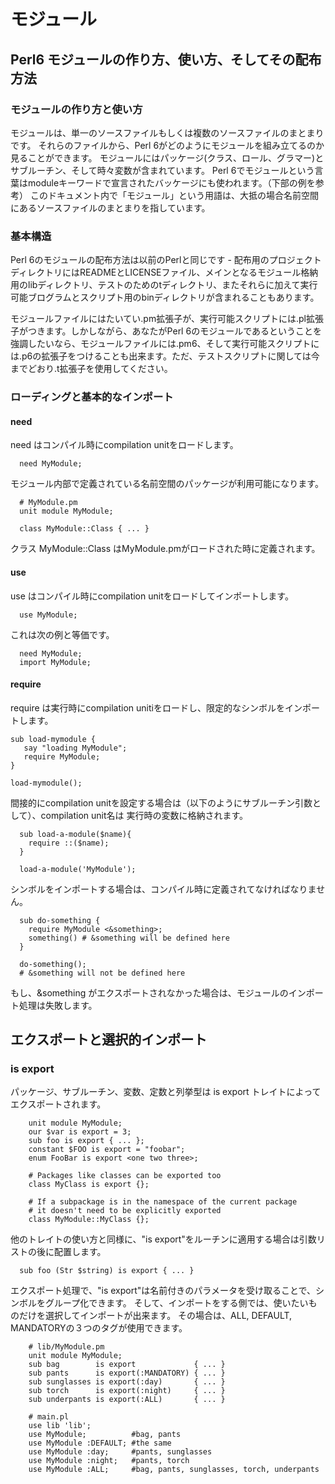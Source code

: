 # モジュール

## Perl6 モジュールの作り方、使い方、そしてその配布方法

### モジュールの作り方と使い方

モジュールは、単一のソースファイルもしくは複数のソースファイルのまとまりです。
それらのファイルから、Perl 6がどのようにモジュールを組み立てるのか見ることができます。
モジュールにはパッケージ(クラス、ロール、グラマー)とサブルーチン、そして時々変数が含まれています。
Perl 6でモジュールという言葉はmoduleキーワードで宣言されたバッケージにも使われます。（下部の例を参考）
このドキュメント内で「モジュール」という用語は、大抵の場合名前空間にあるソースファイルのまとまりを指しています。

### 基本構造

Perl 6のモジュールの配布方法は以前のPerlと同じです - 配布用のプロジェクトディレクトリにはREADMEとLICENSEファイル、メインとなるモジュール格納用のlibディレクトリ、テストのためのtディレクトリ、またそれらに加えて実行可能ブログラムとスクリプト用のbinディレクトリが含まれることもあります。

モジュールファイルにはたいてい.pm拡張子が、実行可能スクリプトには.pl拡張子がつきます。しかしながら、あなたがPerl 6のモジュールであるということを強調したいなら、モジュールファイルには.pm6、そして実行可能スクリプトには.p6の拡張子をつけることも出来ます。ただ、テストスクリプトに関しては今までどおり.t拡張子を使用してください。

### ローディングと基本的なインポート

#### need

need はコンパイル時にcompilation unitをロードします。

```
  need MyModule;
```

モジュール内部で定義されている名前空間のパッケージが利用可能になります。

```
  # MyModule.pm
  unit module MyModule;

  class MyModule::Class { ... }
```

クラス MyModule::Class はMyModule.pmがロードされた時に定義されます。

#### use

use はコンパイル時にcompilation unitをロードしてインポートします。

```
  use MyModule;
```

これは次の例と等価です。

```
  need MyModule;
  import MyModule;
```

#### require

require は実行時にcompilation unitiをロードし、限定的なシンボルをインポートします。

```
sub load-mymodule {
   say "loading MyModule";
   require MyModule;
}

load-mymodule();
```

間接的にcompilation unitを設定する場合は（以下のようにサブルーチン引数として）、compilation unit名は
実行時の変数に格納されます。

```
  sub load-a-module($name){
    require ::($name);
  }

  load-a-module('MyModule');
```
シンボルをインポートする場合は、コンパイル時に定義されてなければなりません。

```
  sub do-something {
    require MyModule <&something>;
    something() # &something will be defined here
  }

  do-something();
  # &something will not be defined here
```

もし、&something がエクスポートされなかった場合は、モジュールのインポート処理は失敗します。

## エクスポートと選択的インポート

### is export

パッケージ、サブルーチン、変数、定数と列挙型は is export トレイトによってエクスポートされます。


```
    unit module MyModule;
    our $var is export = 3;
    sub foo is export { ... };
    constant $FOO is export = "foobar";
    enum FooBar is export <one two three>;

    # Packages like classes can be exported too
    class MyClass is export {};

    # If a subpackage is in the namespace of the current package
    # it doesn't need to be explicitly exported
    class MyModule::MyClass {};
```

他のトレイトの使い方と同様に、"is export"をルーチンに適用する場合は引数リストの後に配置します。


```
  sub foo (Str $string) is export { ... }
```

エクスポート処理で、"is export"は名前付きのパラメータを受け取ることで、シンボルをグループ化できます。
そして、インポートをする側では、使いたいものだけを選択してインポートが出来ます。
その場合は、ALL, DEFAULT, MANDATORYの３つのタグが使用できます。

```
    # lib/MyModule.pm
    unit module MyModule;
    sub bag        is export             { ... }
    sub pants      is export(:MANDATORY) { ... }
    sub sunglasses is export(:day)       { ... }
    sub torch      is export(:night)     { ... }
    sub underpants is export(:ALL)       { ... }
```

```
    # main.pl
    use lib 'lib';
    use MyModule;          #bag, pants
    use MyModule :DEFAULT; #the same
    use MyModule :day;     #pants, sunglasses
    use MyModule :night;   #pants, torch
    use MyModule :ALL;     #bag, pants, sunglasses, torch, underpants
```
